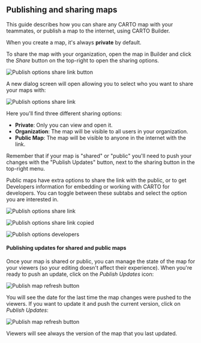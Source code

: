 ## Publishing and sharing maps

This guide describes how you can share any CARTO map with your teammates, or publish a map to the internet, using CARTO Builder.

When you create a map, it's always **private** by default.

To share the map with your organization, open the map in Builder and click the *Share* button on the top-right to open the sharing options. 

<!-- screenshot needed -->

![Publish options share link button](/img/cloud-native-workspace/maps/map_share_button.png) 

A new dialog screen will open allowing you to select who you want to share your maps with:

![Publish options share link](/img/cloud-native-workspace/maps/map_sharing_options.png) 

Here you'll find three different sharing options:

* **Private**: Only you can view and open it.
* **Organization**: The map will be visible to all users in your organization.
* **Public Map**: The map will be visible to anyone in the internet with the link.

Remember that if your map is "shared" or "public" you'll need to push your changes with the "Publish Updates" button, next to the sharing button in the top-right menu. 

Public maps have extra options to share the link with the public, or to get Developers information for embedding or working with CARTO for developers. You can toggle between these subtabs and select the option you are interested in. 

![Publish options share link](/img/cloud-native-workspace/maps/map_sharelink.png) 

![Publish options share link copied](/img/cloud-native-workspace/maps/map_sharelink_copied.png)

![Publish options developers](/img/cloud-native-workspace/maps/map_developers_options.png)

#### Publishing updates for shared and public maps

Once your map is shared or public, you can manage the state of the map for your viewers (so your editing doesn't affect their experience). When you're ready to push an update, click on the *Publish Updates* icon:

<!-- screenshot needed -->

![Publish map refresh button](/img/cloud-native-workspace/maps/map_publish_map.png)

You will see the date for the last time the map changes were pushed to the viewers. If you want to update it and push the current version, click on *Publish Updates*:

<!-- screenshot needed -->

![Publish map refresh button](/img/cloud-native-workspace/maps/map_publish_map_now.png)

Viewers will see always the version of the map that you last updated.

